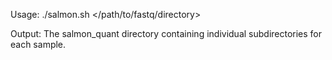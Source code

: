 Usage:
./salmon.sh </path/to/fastq/directory>

Output: The salmon_quant directory containing individual subdirectories for each sample.

